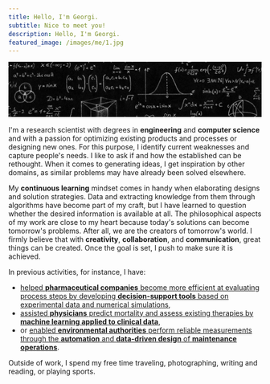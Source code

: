```yaml
---
title: Hello, I'm Georgi.
subtitle: Nice to meet you!
description: Hello, I'm Georgi.
featured_image: /images/me/1.jpg
---
```


![](/images/me/1.jpg)

I'm a research scientist with degrees in **engineering** and **computer science** and with a passion for optimizing existing products and processes or designing new ones. For this purpose, I identify current weaknesses and capture people's needs. I like to ask if and how the established can be rethought. When it comes to generating ideas, I get inspiration by other domains, as similar problems may have already been solved elsewhere.

My **continuous learning** mindset comes in handy when elaborating designs and solution strategies. Data and extracting knowledge from them through algorithms have become part of my craft, but I have learned to question whether the desired information is available at all. The philosophical aspects of my work are close to my heart because today's solutions can become tomorrow's problems. After all, we are the creators of tomorrow's world. I firmly believe that with **creativity**, **collaboration**, and **communication**, great things can be created. Once the goal is set, I push to make sure it is achieved.

In previous activities, for instance, I have:

* [helped **pharmaceutical companies** become more efficient at evaluating process steps by developing **decision-support tools** based on experimental data and numerical simulations](https://gtancev.github.io/project/decision-support),
* [assisted **physicians** predict mortality and assess existing therapies by **machine learning applied to clinical data**](https://gtancev.github.io/project/clinical-data-science),
* or [enabled **environmental authorities** perform reliable measurements through the **automation** and **data-driven design** of **maintenance operations**](https://gtancev.github.io/project/sensor-systems).

Outside of work, I spend my free time traveling, photographing, writing and reading, or playing sports.
